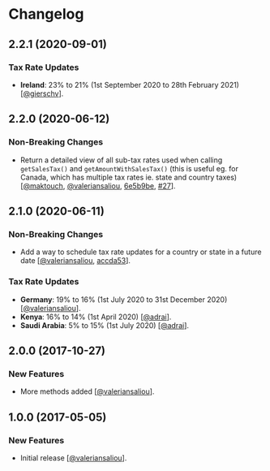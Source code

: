# Changelog

## 2.2.1 (2020-09-01)

### Tax Rate Updates

* **Ireland**: 23% to 21% (1st September 2020 to 28th February 2021) [[@gierschv](https://github.com/gierschv)].

## 2.2.0 (2020-06-12)

### Non-Breaking Changes

* Return a detailed view of all sub-tax rates used when calling `getSalesTax()` and `getAmountWithSalesTax()` (this is useful eg. for Canada, which has multiple tax rates ie. state and country taxes) [[@maktouch](https://github.com/maktouch), [@valeriansaliou](https://github.com/valeriansaliou), [6e5b9be](https://github.com/valeriansaliou/node-sales-tax/commit/6e5b9be2df632ca6e4b97286a690529fffae3b98), [#27](https://github.com/valeriansaliou/node-sales-tax/pull/27)].

## 2.1.0 (2020-06-11)

### Non-Breaking Changes

* Add a way to schedule tax rate updates for a country or state in a future date [[@valeriansaliou](https://github.com/valeriansaliou), [accda53](https://github.com/valeriansaliou/node-sales-tax/commit/accda53ce1d89ac48f2a1c77d9a58b04d143cc36)].

### Tax Rate Updates

* **Germany**: 19% to 16% (1st July 2020 to 31st December 2020) [[@valeriansaliou](https://github.com/valeriansaliou)].
* **Kenya**: 16% to 14% (1st April 2020) [[@adrai](https://github.com/adrai)].
* **Saudi Arabia**: 5% to 15% (1st July 2020) [[@adrai](https://github.com/adrai)].

## 2.0.0 (2017-10-27)

### New Features

* More methods added [[@valeriansaliou](https://github.com/valeriansaliou)].

## 1.0.0 (2017-05-05)

### New Features

* Initial release [[@valeriansaliou](https://github.com/valeriansaliou)].
